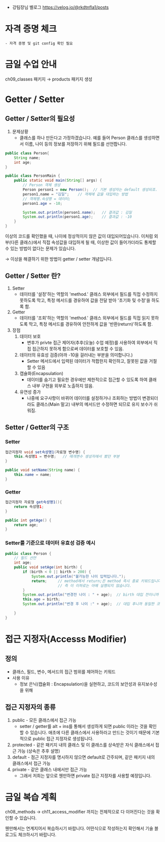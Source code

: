- 강팀장님 벨로그
https://velog.io/@rkdtnfla1/posts
# 자격 증명 체크
    - 자격 증명 및 git config 확인 필요

# 금일 수업 안내
ch09_classes 패키지 → products 패키지 생성



# Getter / Setter
## Getter / Setter의 필요성
1. 문제상황
   - 클래스를 하나 만든다고 가정하겠습니다. 예를 들어 Person 클래스를 생성하면서
    이름, 나이 등의 정보를 저장하기 위해 필드를 선언합니다.

```java
public class Person{
    String name;
    int age;
}

public class PersonMain {
    public static void main(String[] args) {
        // Person 객체 생성
        Person person1 = new Person();  // 기본 생성자는 default 생성되죠.
        person1,name = "김일";    // 객체에 값을 대입하는 방법
        // 객체명.속성명 = 데이터;
        person1.age = -10;

        System.out.println(person1.name);   // 결과값 : 김일
        System.out.println(person1.age);    // 결과값 : -10
    }
}
```

이상의 코드를 확인했을 때, 나이에 정상적이지 않은 값이 대입되어있습니다.
이처럼 외부(다른 클래스)에서 직접 속성값을 대입하게 될 때, 이상한 값이 들어가더라도
통제할 수 있는 방법이 없다는 문제가 있습니다.

→ 이상을 해결하기 위한 방법이 getter / setter 개념입니다.

## Getter / Setter 란?
1. Setter
   - 데이터를 '설정'하는 역할의 'method.' 클래스 외부에서 필드를 직접 수정하지 못하도록 막고,
    특정 메서드를 경유하여 값을 전달 받아 '초기화 및 수정'을 하도록 함.
2. Getter
   - 데이터를 '조회'하는 역할의 'method.' 클래스 외부에서 필드를 직접 읽지 못하도록 막고,
    특정 메서드를 경유하여 안전하게 값을 '반환(return)'하도록 함.
3. 장점
   1. 데이터 보호
        - 변후가 privte 접근 제어자(추후(오늘) 수업 예정)를 사용하여 외부에서
          직접 접근하지 못하게 함으로써 데이터를 보호할 수 있음.
   2. 데이터의 유효성 검증(아까 -10을 걸러내는 부분을 의미합니다.)
        - Setter 메서드에서 입력된 데이터가 적합한지 확인하고, 잘못된 값을 거절할 수 있음
   3. 캡슐화(Encapsulation)
        - 데이터를 숨기고 필요한 경우에만 제한적으로 접근할 수 있도록 하여 클래스 내부 구현을
          외부로 노출하지 않음.
   4. 유연성 증가
        - 나중에 요구사항이 바뀌어 데이터를 설정하거나 조회하는 방법이 변경되더라도
          클래스(Main 말고) 내부의 메서드만 수정하면 되므로 유지 보수가 쉬워짐.
   
## Setter / Getter의 구조
### Setter
```java
접근지정자 void set속성명1(자료형 변수명) {
    this.속성명1 = 변수명;   // 매개변수 생성자에서 봤던 부분
}

public void setName(String name) {
    this.name = name;   
}
```

### Getter
```java
접근지정자 자료형 get속성명1(){
    return 속성명1;
}

public int getAge() {
    return age;
}
```

### Setter를 기준으로 데이터 유효성 검증 예시
```java
public class Person {
    // 필드 선언
    int age;
    public void setAge(int birth) {
        if (birth < 0 || birth > 200) {
            System.out.println("불가능한 나이 입력입니다.");
            return;     // method에서 return;은 method 즉시 종료 키워드입니다.
                        // 즉 이 이하로는 아예 실행되지 않습니다.
        }
        System.out.println("변경전 나이 : " + age);  // birth 대입 전이니까
        this.age = birth;
        System.out.println("변경 후 나이 :" + age);  // 대입 후니까 동일한 코드라도 다른 결과값
        
    }
}

```

# 접근 지정자(Accesss Modifier)
## 정의
- 클래스, 필드, 변수, 메서드의 접근 범위를 제어하는 키워드
- 사용 이유
  - 정보 은닉(캡슐화 : Encapsulation)을 실현하고, 코드의 보안성과 유지보수성을 위해
## 접근 지정자의 종류
1. public - 모든 클래스에서 접근 가능
   - setter / getter를 alt + ins를 통해서 생성하게 되면 public 이라는 것을 확인할 수 있습니다.
    애초에 다른 클래스에서 사용하라고 만드는 것이기 때문에 기본적으로 public 접근 지정자로
    생성됩니다.
2. protected - 같은 패키지 내의 클래스 및 이 클래스를 상속받은 자식 클래스에서 접근 가능
   (상속은 추후 설명)
3. default - 점근 지정자를 명시하지 않으면 default로 간주되며, 같은 패키지 내의 클래스에서 접근 가능
4. private - 같은 클래스 내에서만 접근 가능
    - 그래서 저희는 앞으로 웬만하면 private 접근 지정자를 사용할 예정입니다.


# 금일 복습 계획
ch08_methods → ch11_access_modifier 까지는 전체적으로 다 이어진다는 것을 확인할 수 있습니다.

웬만해서는 연계지어서 복습하시기 바랍니다.
어떤식으로 작성하는지 확인해서 기술 블로그도 체크하시기 바랍니다.